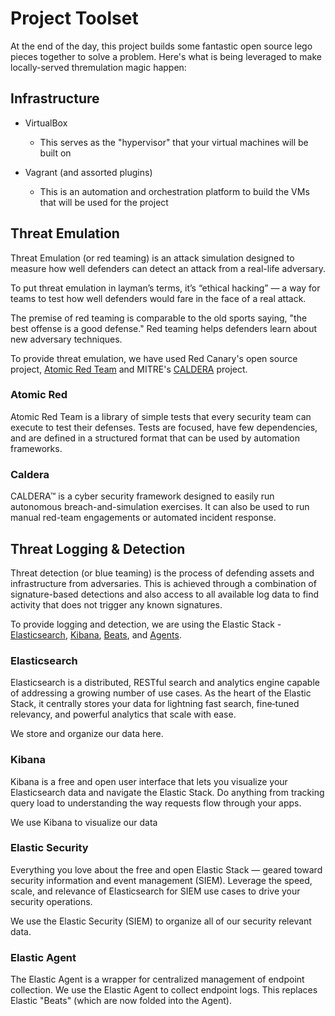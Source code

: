 # Project Toolset

At the end of the day, this project builds some fantastic open source  lego pieces together to solve a problem. Here's
what is being leveraged to make locally-served thremulation magic happen:


## Infrastructure

- VirtualBox
  - This serves as the "hypervisor" that your virtual machines will be built on

- Vagrant (and assorted plugins)
  - This is an automation and orchestration platform to build the VMs that will be used for the project


## Threat Emulation
Threat Emulation (or red teaming) is an attack simulation designed to measure how well defenders can detect an attack from a real-life adversary.

To put threat emulation in layman’s terms, it’s “ethical hacking” — a way for teams to test how well defenders would fare in the face of a real attack.

The premise of red teaming is comparable to the old sports saying, "the best offense is a good defense." Red teaming helps defenders learn about new adversary techniques.

To provide threat emulation, we have used Red Canary's open source project, [Atomic Red Team](https://atomicredteam.io) and MITRE's [CALDERA](https://github.com/mitre/caldera) project.


### Atomic Red
Atomic Red Team is a library of simple tests that every security team can execute to test their defenses. Tests are focused, have few dependencies, and are defined in a structured format that can be used by automation frameworks.


### Caldera
CALDERA™ is a cyber security framework designed to easily run autonomous breach-and-simulation exercises. It can also be used to run manual red-team engagements or automated incident response.


## Threat Logging & Detection
Threat detection (or blue teaming) is the process of defending assets and infrastructure from adversaries. This is achieved through a combination of signature-based detections and also access to all available log data to find activity that does not trigger any known signatures.

To provide logging and detection, we are using the Elastic Stack - [Elasticsearch](https://www.elastic.co/elasticsearch/), [Kibana](https://www.elastic.co/kibana/), [Beats](https://www.elastic.co/beats/), and [Agents](https://www.elastic.co/guide/en/fleet/current/elastic-agent-installation-configuration.html).


### Elasticsearch
Elasticsearch is a distributed, RESTful search and analytics engine capable of addressing a growing number of use cases. As the heart of the Elastic Stack, it centrally stores your data for lightning fast search, fine‑tuned relevancy, and powerful analytics that scale with ease.

We store and organize our data here.


### Kibana
Kibana is a free and open user interface that lets you visualize your Elasticsearch data and navigate the Elastic Stack. Do anything from tracking query load to understanding the way requests flow through your apps.

We use Kibana to visualize our data


### Elastic Security
Everything you love about the free and open Elastic Stack — geared toward security information and event management (SIEM). Leverage the speed, scale, and relevance of Elasticsearch for SIEM use cases to drive your security operations.

We use the Elastic Security (SIEM) to organize all of our security relevant data.


### Elastic Agent
The Elastic Agent is a wrapper for centralized management of endpoint collection. We use the Elastic Agent to collect endpoint logs. This replaces Elastic "Beats" (which are now folded into the Agent).
